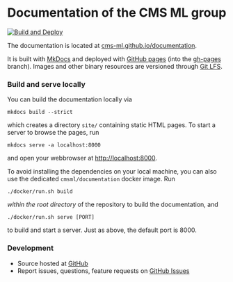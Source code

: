 # Documentation of the CMS ML group

[![Build and Deploy](https://github.com/cms-ml/documentation/workflows/Build%20and%20Deploy/badge.svg)](https://github.com/cms-ml/documentation/actions?query=workflow%3A%22Build+and+Deploy%22)

The documentation is located at [cms-ml.github.io/documentation](https://cms-ml.github.io/documentation).

It is built with [MkDocs](https://www.mkdocs.org) and deployed with [GitHub pages](https://pages.github.com) (into the [gh-pages](https://github.com/cms-ml/documentation/tree/gh-pages) branch). Images and other binary resources are versioned through [Git LFS](https://git-lfs.github.com).


### Build and serve locally

You can build the documentation locally via

```shell
mkdocs build --strict
```

which creates a directory `site/` containing static HTML pages. To start a server to browse the pages, run

```shell
mkdocs serve -a localhost:8000
```

and open your webbrowser at [http://localhost:8000](http://localhost:8000).

To avoid installing the dependencies on your local machine, you can also use the dedicated `cmsml/documentation` docker image. Run

```shell
./docker/run.sh build
```

*within the root directory* of the repository to build the documentation, and

```shell
./docker/run.sh serve [PORT]
```

to build and start a server. Just as above, the default port is 8000.


### Development

- Source hosted at [GitHub](https://github.com/cms-ml/documentation)
- Report issues, questions, feature requests on [GitHub Issues](https://github.com/cms-ml/cmsml/issues)

